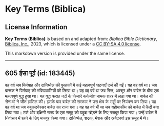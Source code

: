 # Key Terms (Biblica)

## License Information

**Key Terms (Biblica)** is based on and adapted from: _Biblica Bible Dictionary_, [Biblica, Inc.](https://www.biblica.com/), 2023, which is licensed under a [CC BY-SA 4.0 license](https://creativecommons.org/licenses/by-sa/4.0/legalcode.en).

This markdown version is provided under the same license.



--------------------------------

## 605 ईसा पूर्व (id: 183445)

वह वर्ष जब यिर्मयाह और दानिय्येल की पुस्तकों में कई महत्वपूर्ण घटनाएँ दर्ज की गईं। यह वह वर्ष था। जब बारूक ने यिर्मयाह की भविष्यवाणियों को लिखा था। यह वह वर्ष था जब मिस्र, अश्शूर और बाबेल के बीच एक महत्वपूर्ण युद्ध हुआ था। यह युद्ध फरात नदी के किनारे कर्कमीश नामक शहर में लड़ा गया था। बाबेल की सेनाओं ने जीत हासिल की। इसके बाद बाबेल की सरकार ने उस क्षेत्र के राष्ट्रों पर नियंत्रण कर लिया। यह वह वर्ष था जब नबूकदनेस्सर बाबेल का राजा बना। यह वह वर्ष भी था जब यहोयाकीम को बाबेल में कैदी बना लिया गया। उसे और दक्षिणी राज्य के एक समूह को यहूदा छोड़ने के लिए मजबूर किया गया। उन्हें बाबेल में निर्वासन में रहने के लिए मजबूर किया गया। दानिय्येल, शद्रक, मेशक और अबेदनगो इस समूह में थे।


